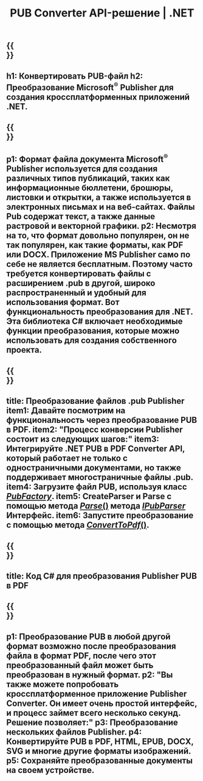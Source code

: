 ﻿---
translation: true
template: /_templates/conversion-net.md
title: PUB Converter API-решение | .NET
url: /net/conversion/
description: Программное преобразование файлов Microsoft Publisher с помощью библиотеки C#. Простое решение API для создания собственного проекта конвертера PUB .NET.
metakeywords: конвертер pub net, конвертировать файл pub в net, конвертер pub c#, конвертировать файл pub в c#
family: pub
platformtag: net
feature: conversion
---

{{<section banner>}}
---
h1: Конвертировать PUB-файл
h2: Преобразование Microsoft<sup>®</sup> Publisher для создания кроссплатформенных приложений .NET.
---

{{<section overview>}}
---
p1: Формат файла документа Microsoft<sup>®</sup> Publisher используется для создания различных типов публикаций, таких как информационные бюллетени, брошюры, листовки и открытки, а также используется в электронных письмах и на веб-сайтах. Файлы Pub содержат текст, а также данные растровой и векторной графики.
p2: Несмотря на то, что формат довольно популярен, он не так популярен, как такие форматы, как PDF или DOCX. Приложение MS Publisher само по себе не является бесплатным. Поэтому часто требуется конвертировать файлы с расширением .pub в другой, широко распространенный и удобный для использования формат. Вот функциональность преобразования для .NET. Эта библиотека C# включает необходимые функции преобразования, которые можно использовать для создания собственного проекта.
---

{{<section feature1>}}
---
title: Преобразование файлов .pub Publisher
item1: Давайте посмотрим на функциональность через преобразование PUB в PDF.
item2: "Процесс конверсии Publisher состоит из следующих шагов:"
item3: Интегрируйте .NET PUB в PDF Converter API, который работает не только с одностраничными документами, но также поддерживает многостраничные файлы .pub.
item4: Загрузите файл PUB, используя класс [*PubFactory*](https://reference.aspose.com/pub/net/aspose.pub/pubfactory//).
item5: CreateParser и Parse с помощью метода [*Parse*()](https://reference.aspose.com/pub/net/aspose.pub/ipubparser//parse/) метода [*IPubParser*](https://reference.aspose.com/pub/net/aspose.pub/ipubparser//) Интерфейс.
item6: Запустите преобразование с помощью метода [*ConvertToPdf*()](https://reference.aspose.com/pub/net/aspose.pub/ipdfconverter//converttopdf/).
---

{{<section codeexample>}}
---
title: Код C# для преобразования Publisher PUB в PDF
---

{{<section summary>}}
---
p1: Преобразование PUB в любой другой формат возможно после преобразования файла в формат PDF, после чего этот преобразованный файл может быть преобразован в нужный формат.
p2: "Вы также можете попробовать кроссплатформенное приложение Publisher Converter. Он имеет очень простой интерфейс, и процесс займет всего несколько секунд. Решение позволяет:"
p3: Преобразование нескольких файлов Publisher.
p4: Конвертируйте PUB в PDF, HTML, EPUB, DOCX, SVG и многие другие форматы изображений.
p5: Сохраняйте преобразованные документы на своем устройстве.
---
